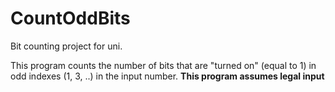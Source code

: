 # CountOddBits
Bit counting project for uni.

This program counts the number of bits that are "turned on" (equal to 1) in odd indexes (1, 3, ..) in the input number.
**This program assumes legal input**
